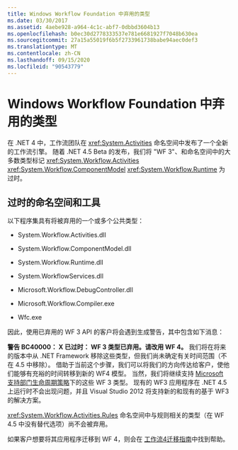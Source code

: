 ```yaml
---
title: Windows Workflow Foundation 中弃用的类型
ms.date: 03/30/2017
ms.assetid: 4aebe928-a964-4c1c-abf7-0dbbd3604b13
ms.openlocfilehash: b0ec30d2778333537e781e6681927f7048b630ea
ms.sourcegitcommit: 27a15a55019f6b5f2733961738babe94aec0def3
ms.translationtype: MT
ms.contentlocale: zh-CN
ms.lasthandoff: 09/15/2020
ms.locfileid: "90543779"
---
```

# <a name="deprecated-types-in-windows-workflow-foundation"></a>Windows Workflow Foundation 中弃用的类型
在 .NET 4 中，工作流团队在 <xref:System.Activities> 命名空间中发布了一个全新的工作流引擎。 随着 .NET 4.5 Beta 的发布，我们将 "WF 3"、和命名空间中的大多数类型标记 <xref:System.Workflow.Activities> <xref:System.Workflow.ComponentModel>  <xref:System.Workflow.Runtime> 为过时。  
  
## <a name="obsolete-namespaces-and-tools"></a>过时的命名空间和工具  
 以下程序集具有将被弃用的一个或多个公共类型：  
  
- System.Workflow.Activities.dll  
  
- System.Workflow.ComponentModel.dll  
  
- System.Workflow.Runtime.dll  
  
- System.WorkflowServices.dll  
  
- Microsoft.Workflow.DebugController.dll  
  
- Microsoft.Workflow.Compiler.exe  
  
- Wfc.exe  
  
 因此，使用已弃用的 WF 3 API 的客户将会遇到生成警告，其中包含如下消息：  
  
 **警告 BC40000： X 已过时： WF 3 类型已弃用。请改用 WF 4。** 我们将在将来的版本中从 .NET Framework 移除这些类型，但我们尚未确定有关时间范围（不在 4.5 中移除）。 借助于当前这个步骤，我们可以将我们的方向传达给客户，使他们能够有充裕的时间转移到新的 WF4 模型。 当然，我们将继续支持 [Microsoft 支持部门生命周期策略](/lifecycle/)下的这些 WF 3 类型。 现有的 WF3 应用程序在 .NET 4.5 上运行时不会出现问题，并且 Visual Studio 2012 将支持新的和现有的基于 WF3 的解决方案。  
  
 <xref:System.Workflow.Activities.Rules> 命名空间中与规则相关的类型（在 WF 4.5 中没有替代选项）尚不会被弃用。  
  
 如果客户想要将其应用程序迁移到 WF 4，则会在 [工作流4迁移指南](migration-guidance.md)中找到帮助。
